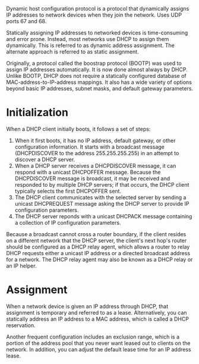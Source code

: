 Dynamic host configuration protocol is a protocol that dynamically assigns IP addresses to network devices when they join the network. Uses UDP ports 67 and 68.

Statically assigning IP addresses to networked devices is time-consuming and error prone. Instead, most networks use DHCP to assign them dynamically. This is referred to as dynamic address assignment. The alternate approach is referred to as static assignment.

Originally, a protocol called the boostrap protocol (BOOTP) was used to assign IP addresses automatically. It is now done almost always by DHCP. Unlike BOOTP, DHCP does not require a statically configured database of MAC-address-to-IP-address mappings. It also has a wide variety of options beyond basic IP addresses, subnet masks, and default gateway parameters.

# Initialization
When a DHCP client initially boots, it follows a set of steps:
1. When it first boots, it has no IP address, default gateway, or other configuration information. It starts with a broadcast message (DHCPDISCOVER to the address 255.255.255.255) in an attempt to discover a DHCP server.
2. When a DHCP server receives a DHCPDISCOVER message, it can respond with a unicast DHCPOFFER message. Because the DHCPDISCOVER message is broadcast, it may be received and responded to by multiple DHCP servers; if that occurs, the DHCP client typically selects the first DHCPOFFER sent.
3. The DHCP client communicates with the selected server by sending a unicast DHCPREQUEST message asking the DHCP server to provide IP configuration parameters.
4. The DHCP server reponds with a unicast DHCPACK message containing a collection of IP configuration parameters.

Because a broadcast cannot cross a router boundary, if the client resides on a different network that the DHCP server, the client's next hop's router should be configured as a DHCP relay agent, which allows a router to relay DHCP requests either a unicast IP address or a directed broadcast address for a network. The DHCP relay agent may also be known as a DHCP relay or an IP helper.

# Assignment
When a network device is given an IP address through DHCP, that assignment is temporary and referred to as a lease. Alternatively, you can statically address an IP address to a MAC address, which is called a DHCP reservation.

Another frequent configuration includes an exclusion range, which is a portion of the address pool that you never want leased out to clients on the network. In addition, you can adjust the default lease time for an IP address lease.